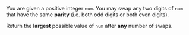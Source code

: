 You are given a positive integer `num`. You may swap any two digits of `num` that have the same **parity** (i.e. both odd digits or both even digits).

Return the **largest** possible value of `num` after **any** number of swaps.